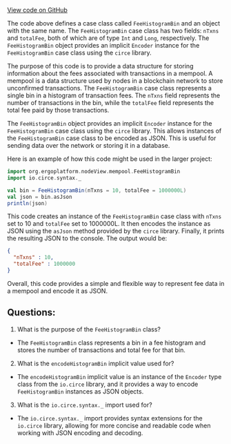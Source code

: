 [View code on GitHub](https://github.com/ergoplatform/ergo/src/main/scala/org/ergoplatform/nodeView/mempool/FeeHistogramBin.scala)

The code above defines a case class called `FeeHistogramBin` and an object with the same name. The `FeeHistogramBin` case class has two fields: `nTxns` and `totalFee`, both of which are of type `Int` and `Long`, respectively. The `FeeHistogramBin` object provides an implicit `Encoder` instance for the `FeeHistogramBin` case class using the `circe` library.

The purpose of this code is to provide a data structure for storing information about the fees associated with transactions in a mempool. A mempool is a data structure used by nodes in a blockchain network to store unconfirmed transactions. The `FeeHistogramBin` case class represents a single bin in a histogram of transaction fees. The `nTxns` field represents the number of transactions in the bin, while the `totalFee` field represents the total fee paid by those transactions.

The `FeeHistogramBin` object provides an implicit `Encoder` instance for the `FeeHistogramBin` case class using the `circe` library. This allows instances of the `FeeHistogramBin` case class to be encoded as JSON. This is useful for sending data over the network or storing it in a database.

Here is an example of how this code might be used in the larger project:

```scala
import org.ergoplatform.nodeView.mempool.FeeHistogramBin
import io.circe.syntax._

val bin = FeeHistogramBin(nTxns = 10, totalFee = 1000000L)
val json = bin.asJson
println(json)
```

This code creates an instance of the `FeeHistogramBin` case class with `nTxns` set to 10 and `totalFee` set to 1000000L. It then encodes the instance as JSON using the `asJson` method provided by the `circe` library. Finally, it prints the resulting JSON to the console. The output would be:

```json
{
  "nTxns" : 10,
  "totalFee" : 1000000
}
```

Overall, this code provides a simple and flexible way to represent fee data in a mempool and encode it as JSON.
## Questions: 
 1. What is the purpose of the `FeeHistogramBin` class?
- The `FeeHistogramBin` class represents a bin in a fee histogram and stores the number of transactions and total fee for that bin.

2. What is the `encodeHistogramBin` implicit value used for?
- The `encodeHistogramBin` implicit value is an instance of the `Encoder` type class from the `io.circe` library, and it provides a way to encode `FeeHistogramBin` instances as JSON objects.

3. What is the `io.circe.syntax._` import used for?
- The `io.circe.syntax._` import provides syntax extensions for the `io.circe` library, allowing for more concise and readable code when working with JSON encoding and decoding.